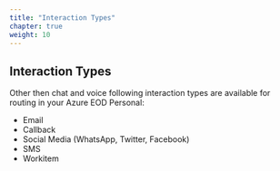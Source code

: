 ```yaml
---
title: "Interaction Types"
chapter: true
weight: 10
---
```


## Interaction Types

Other then chat and voice following interaction types are available for routing in your Azure EOD Personal:
- Email
- Callback
- Social Media (WhatsApp, Twitter, Facebook)
- SMS
- Workitem


